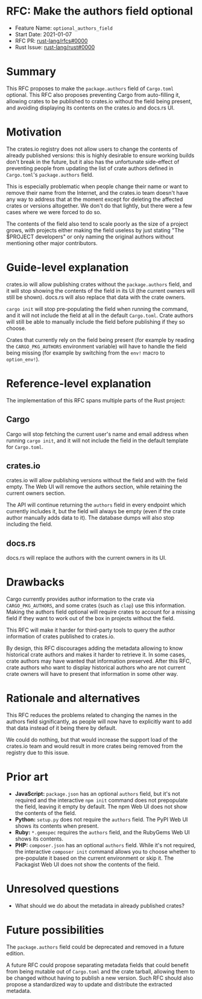 # RFC: Make the authors field optional

- Feature Name: `optional_authors_field`
- Start Date: 2021-01-07
- RFC PR: [rust-lang/rfcs#0000](https://github.com/rust-lang/rfcs/pull/0000)
- Rust Issue: [rust-lang/rust#0000](https://github.com/rust-lang/rust/issues/0000)

# Summary
[summary]: #summary

This RFC proposes to make the `package.authors` field of `Cargo.toml` optional.
This RFC also proposes preventing Cargo from auto-filling it, allowing crates
to be published to crates.io without the field being present, and avoiding
displaying its contents on the crates.io and docs.rs UI.

# Motivation
[motivation]: #motivation

The crates.io registry does not allow users to change the contents of already
published versions: this is highly desirable to ensure working builds don't
break in the future, but it also has the unfortunate side-effect of preventing
people from updating the list of crate authors defined in `Cargo.toml`'s
`package.authors` field.

This is especially problematic when people change their name or want to remove
their name from the Internet, and the crates.io team doesn't have any way to
address that at the moment except for deleting the affected crates or versions
altogether. We don't do that lightly, but there were a few cases where we were
forced to do so.

The contents of the field also tend to scale poorly as the size of a project
grows, with projects either making the field useless by just stating "The
$PROJECT developers" or only naming the original authors without mentioning
other major contributors.

# Guide-level explanation
[guide-level-explanation]: #guide-level-explanation

crates.io will allow publishing crates without the `package.authors` field, and
it will stop showing the contents of the field in its UI (the current owners
will still be shown). docs.rs will also replace that data with the crate
owners.

`cargo init` will stop pre-populating the field when running the command, and
it will not include the field at all in the default `Cargo.toml`. Crate authors
will still be able to manually include the field before publishing if they so
choose.

Crates that currently rely on the field being present (for example by reading
the `CARGO_PKG_AUTHORS` environment variable) will have to handle the field
being missing (for example by switching from the `env!` macro to
`option_env!`).

# Reference-level explanation
[reference-level-explanation]: #reference-level-explanation

The implementation of this RFC spans multiple parts of the Rust project:

## Cargo

Cargo will stop fetching the current user's name and email address when running
`cargo init`, and it will not include the field in the default template for
`Cargo.toml`.

## crates.io

crates.io will allow publishing versions without the field and with the field
empty. The Web UI will remove the authors section, while retaining the current
owners section.

The API will continue returning the `authors` field in every endpoint which
currently includes it, but the field will always be empty (even if the crate
author manually adds data to it). The database dumps will also stop including
the field.

## docs.rs

docs.rs will replace the authors with the current owners in its UI.

# Drawbacks
[drawbacks]: #drawbacks

Cargo currently provides author information to the crate via
`CARGO_PKG_AUTHORS`, and some crates (such as `clap`) use this information.
Making the authors field optional will require crates to account for a missing
field if they want to work out of the box in projects without the field.

This RFC will make it harder for third-party tools to query the author
information of crates published to crates.io.

By design, this RFC discourages adding the metadata allowing to know historical
crate authors and makes it harder to retrieve it. In some cases, crate authors
may have wanted that information preserved. After this RFC, crate authors who
want to display historical authors who are not current crate owners will have
to present that information in some other way.

# Rationale and alternatives
[rationale-and-alternatives]: #rationale-and-alternatives

This RFC reduces the problems related to changing the names in the authors
field significantly, as people will now have to explicitly want to add that
data instead of it being there by default.

We could do nothing, but that would increase the support load of the crates.io
team and would result in more crates being removed from the registry due to
this issue.

# Prior art
[prior-art]: #prior-art

* **JavaScript:** `package.json` has an optional `authors` field, but it's not
  required and the interactive `npm init` command does not prepopulate the
  field, leaving it empty by default. The npm Web UI does not show the contents
  of the field.
* **Python:** `setup.py` does not require the `authors` field. The PyPI Web UI
  shows its contents when present.
* **Ruby:** `*.gemspec` requires the `authors` field, and the RubyGems Web UI
  shows its contents.
* **PHP:** `composer.json` has an optional `authors` field. While it's not
  required, the interactive `composer init` command allows you to choose
  whether to pre-populate it based on the current environment or skip it. The
  Packagist Web UI does not show the contents of the field.

# Unresolved questions
[unresolved-questions]: #unresolved-questions

* What should we do about the metadata in already published crates?

# Future possibilities
[future-possibilities]: #future-possibilities

The `package.authors` field could be deprecated and removed in a future
edition.

A future RFC could propose separating metadata fields that could benefit from
being mutable out of `Cargo.toml` and the crate tarball, allowing them to be
changed without having to publish a new version. Such RFC should also propose a
standardized way to update and distribute the extracted metadata.
